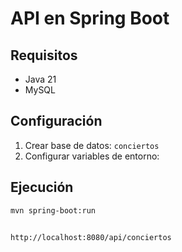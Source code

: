 #  API en Spring Boot

## Requisitos
- Java 21
- MySQL

## Configuración
1. Crear base de datos: `conciertos`
2. Configurar variables de entorno:
   
   

## Ejecución
```bash
mvn spring-boot:run


http://localhost:8080/api/conciertos
